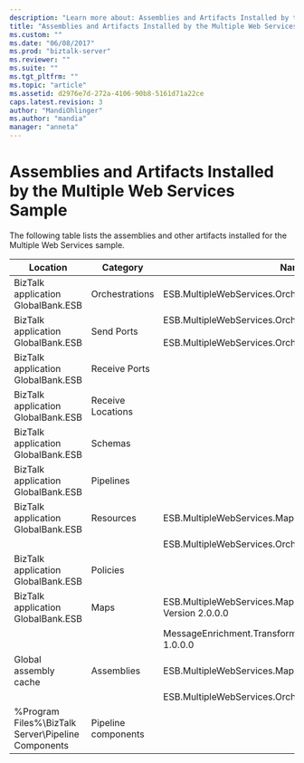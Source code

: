 ```yaml
---
description: "Learn more about: Assemblies and Artifacts Installed by the Multiple Web Services Sample"
title: "Assemblies and Artifacts Installed by the Multiple Web Services Sample | Microsoft Docs"
ms.custom: ""
ms.date: "06/08/2017"
ms.prod: "biztalk-server"
ms.reviewer: ""
ms.suite: ""
ms.tgt_pltfrm: ""
ms.topic: "article"
ms.assetid: d2976e7d-272a-4106-90b8-5161d71a22ce
caps.latest.revision: 3
author: "MandiOhlinger"
ms.author: "mandia"
manager: "anneta"
---
```

# Assemblies and Artifacts Installed by the Multiple Web Services Sample
The following table lists the assemblies and other artifacts installed for the Multiple Web Services sample.  
  
|Location|Category|Name and version of the component|  
|--------------|--------------|---------------------------------------|  
|BizTalk application GlobalBank.ESB|Orchestrations|ESB.MultipleWebServices.Orchestrations.TwoWayRouting|  
|BizTalk application GlobalBank.ESB|Send Ports|ESB.MultipleWebServices.Orchestrations_2.0.0.0_<br /><br /> ESB.MultipleWebServices.Orchestrations.TwoWayRouting_RoutingPort_d98186f1038d4721|  
|BizTalk application GlobalBank.ESB|Receive Ports||  
|BizTalk application GlobalBank.ESB|Receive Locations||  
|BizTalk application GlobalBank.ESB|Schemas||  
|BizTalk application GlobalBank.ESB|Pipelines||  
|BizTalk application GlobalBank.ESB|Resources|ESB.MultipleWebServices.Maps Version 2.0.0.0|  
|||ESB.MultipleWebServices.Orchestrations Version 2.0.0.0|  
|BizTalk application GlobalBank.ESB|Policies||  
|BizTalk application GlobalBank.ESB|Maps|ESB.MultipleWebServices.Maps.SubmitOrderResponseCN_To_SubmitOrderRequestCN Version 2.0.0.0|  
|||MessageEnrichment.Transforms.OrderDocAndGetOrderDetailsToInventoryOrder Version 1.0.0.0|  
|Global assembly cache|Assemblies|ESB.MultipleWebServices.Maps Version 2.0.0.0|  
|||ESB.MultipleWebServices.Orchestrations Version 2.0.0.0|  
|%Program Files%\\BizTalk Server\Pipeline Components|Pipeline components||
